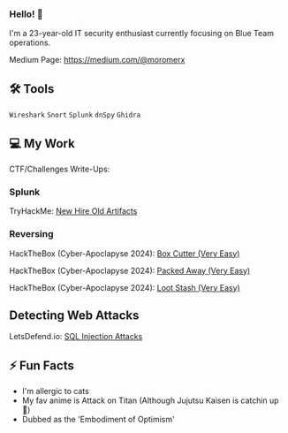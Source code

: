 ### Hello! 👋
I'm a 23-year-old IT security enthusiast currently focusing on Blue Team operations.

Medium Page: https://medium.com/@moromerx

## 🛠️ Tools
`Wireshark` `Snort` `Splunk` `dnSpy` `Ghidra`

## 💻 My Work

CTF/Challenges Write-Ups:

### Splunk
TryHackMe: [New Hire Old Artifacts](Challenges/Splunk/New-Hire-Old-Artifacts{THM}.md)

### Reversing

HackTheBox (Cyber-Apoclapyse 2024): [Box Cutter (Very Easy)](https://github.com/moromerx/Blue-Team/blob/main/Challenges/Reverse%20Engineering/BoxCutter%7BHTB%7D.md)

HackTheBox (Cyber-Apoclapyse 2024): [Packed Away (Very Easy)](https://github.com/moromerx/Blue-Team/blob/main/Challenges/Reverse%20Engineering/PackedAway%7BHTB%7D.md)

HackTheBox (Cyber-Apoclapyse 2024): [Loot Stash (Very Easy)](https://github.com/moromerx/Blue-Team/blob/main/Challenges/Reverse%20Engineering/LootStash%7BHTB%7D.md)

## Detecting Web Attacks

LetsDefend.io: [SQL Injection Attacks](https://github.com/moromerx/Detecting-Web-Attacks/blob/main/SQL-Injection-Attacks.md)

## ⚡ Fun Facts
* I'm allergic to cats
* My fav anime is Attack on Titan (Although Jujutsu Kaisen is catchin up 👀)
* Dubbed as the 'Embodiment of Optimism'

<!--
**moromerx/moromerx** is a ✨ _special_ ✨ repository because its `README.md` (this file) appears on your GitHub profile.

Here are some ideas to get you started:

## 🧱 Currently working on
(Updating soon...)

- 🔭 I’m currently working on ...
- 🌱 I’m currently learning ...
- 👯 I’m looking to collaborate on ...
- 🤔 I’m looking for help with ...
- 💬 Ask me about ...
- 📫 How to reach me: ...
- 😄 Pronouns: ...
- ⚡ Fun fact: ...
-->
